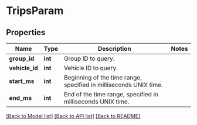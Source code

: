 # TripsParam

## Properties
Name | Type | Description | Notes
------------ | ------------- | ------------- | -------------
**group_id** | **int** | Group ID to query. | 
**vehicle_id** | **int** | Vehicle ID to query. | 
**start_ms** | **int** | Beginning of the time range, specified in milliseconds UNIX time. | 
**end_ms** | **int** | End of the time range, specified in milliseconds UNIX time. | 

[[Back to Model list]](../README.md#documentation-for-models) [[Back to API list]](../README.md#documentation-for-api-endpoints) [[Back to README]](../README.md)


